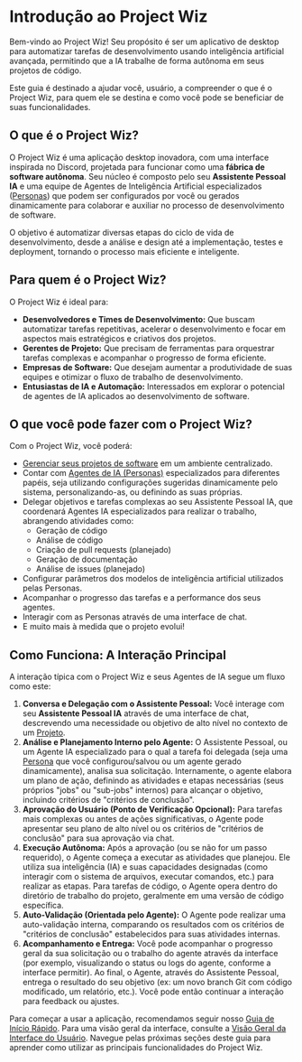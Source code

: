 # Introdução ao Project Wiz

Bem-vindo ao Project Wiz! Seu propósito é ser um aplicativo de desktop para automatizar tarefas de desenvolvimento usando inteligência artificial avançada, permitindo que a IA trabalhe de forma autônoma em seus projetos de código.

Este guia é destinado a ajudar você, usuário, a compreender o que é o Project Wiz, para quem ele se destina e como você pode se beneficiar de suas funcionalidades.

## O que é o Project Wiz?

O Project Wiz é uma aplicação desktop inovadora, com uma interface inspirada no Discord, projetada para funcionar como uma **fábrica de software autônoma**. Seu núcleo é composto pelo seu **Assistente Pessoal IA** e uma equipe de Agentes de Inteligência Artificial especializados ([Personas](./core-concepts/personas-and-agents.md)) que podem ser configurados por você ou gerados dinamicamente para colaborar e auxiliar no processo de desenvolvimento de software.

O objetivo é automatizar diversas etapas do ciclo de vida de desenvolvimento, desde a análise e design até a implementação, testes e deployment, tornando o processo mais eficiente e inteligente.

## Para quem é o Project Wiz?

O Project Wiz é ideal para:

*   **Desenvolvedores e Times de Desenvolvimento:** Que buscam automatizar tarefas repetitivas, acelerar o desenvolvimento e focar em aspectos mais estratégicos e criativos dos projetos.
*   **Gerentes de Projeto:** Que precisam de ferramentas para orquestrar tarefas complexas e acompanhar o progresso de forma eficiente.
*   **Empresas de Software:** Que desejam aumentar a produtividade de suas equipes e otimizar o fluxo de trabalho de desenvolvimento.
*   **Entusiastas de IA e Automação:** Interessados em explorar o potencial de agentes de IA aplicados ao desenvolvimento de software.

## O que você pode fazer com o Project Wiz?

Com o Project Wiz, você poderá:

*   [Gerenciar seus projetos de software](./02-projects.md) em um ambiente centralizado.
*   Contar com [Agentes de IA (Personas)](./03-personas-and-agents.md) especializados para diferentes papéis, seja utilizando configurações sugeridas dinamicamente pelo sistema, personalizando-as, ou definindo as suas próprias.
*   Delegar objetivos e tarefas complexas ao seu Assistente Pessoal IA, que coordenará Agentes IA especializados para realizar o trabalho, abrangendo atividades como:
    *   Geração de código
    *   Análise de código
    *   Criação de pull requests (planejado)
    *   Geração de documentação
    *   Análise de issues (planejado)
*   Configurar parâmetros dos modelos de inteligência artificial utilizados pelas Personas.
*   Acompanhar o progresso das tarefas e a performance dos seus agentes.
*   Interagir com as Personas através de uma interface de chat.
*   E muito mais à medida que o projeto evolui!

## Como Funciona: A Interação Principal

A interação típica com o Project Wiz e seus Agentes de IA segue um fluxo como este:

1.  **Conversa e Delegação com o Assistente Pessoal:** Você interage com seu **Assistente Pessoal IA** através de uma interface de chat, descrevendo uma necessidade ou objetivo de alto nível no contexto de um [Projeto](./02-projects.md).
2.  **Análise e Planejamento Interno pelo Agente:** O Assistente Pessoal, ou um Agente IA especializado para o qual a tarefa foi delegada (seja uma [Persona](./03-personas-and-agents.md) que você configurou/salvou ou um agente gerado dinamicamente), analisa sua solicitação. Internamente, o agente elabora um plano de ação, definindo as atividades e etapas necessárias (seus próprios "jobs" ou "sub-jobs" internos) para alcançar o objetivo, incluindo critérios de "critérios de conclusão".
3.  **Aprovação do Usuário (Ponto de Verificação Opcional):** Para tarefas mais complexas ou antes de ações significativas, o Agente pode apresentar seu plano de alto nível ou os critérios de "critérios de conclusão" para sua aprovação via chat.
4.  **Execução Autônoma:** Após a aprovação (ou se não for um passo requerido), o Agente começa a executar as atividades que planejou. Ele utiliza sua inteligência (IA) e suas capacidades designadas (como interagir com o sistema de arquivos, executar comandos, etc.) para realizar as etapas. Para tarefas de código, o Agente opera dentro do diretório de trabalho do projeto, geralmente em uma versão de código específica.
5.  **Auto-Validação (Orientada pelo Agente):** O Agente pode realizar uma auto-validação interna, comparando os resultados com os critérios de "critérios de conclusão" estabelecidos para suas atividades internas.
6.  **Acompanhamento e Entrega:** Você pode acompanhar o progresso geral da sua solicitação ou o trabalho do agente através da interface (por exemplo, visualizando o status ou logs do agente, conforme a interface permitir). Ao final, o Agente, através do Assistente Pessoal, entrega o resultado do seu objetivo (ex: um novo branch Git com código modificado, um relatório, etc.). Você pode então continuar a interação para feedback ou ajustes.

Para começar a usar a aplicação, recomendamos seguir nosso [Guia de Início Rápido](./02-getting-started.md). Para uma visão geral da interface, consulte a [Visão Geral da Interface do Usuário](./03-interface-overview.md). Navegue pelas próximas seções deste guia para aprender como utilizar as principais funcionalidades do Project Wiz.
